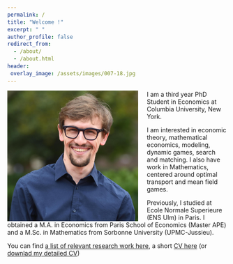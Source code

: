 ```yaml
---
permalink: /
title: "Welcome !"
excerpt: " "
author_profile: false
redirect_from: 
  - /about/
  - /about.html
header:
 overlay_image: /assets/images/007-18.jpg
---
```


<img src="/images/Barilla_2.jpg" alt="drawing" width="300" height="300" style="float: left; padding-right:20px"/>

I am a third year PhD Student in Economics at Columbia University, New York. 

I am interested in economic theory, mathematical economics, modeling, dynamic games, search and matching. I also have work in Mathematics, centered around optimal transport and mean field games.

Previously, I studied at Ecole Normale Superieure (ENS Ulm) in Paris. I obtained a M.A. in Economics from Paris School of Economics (Master APE) and a M.Sc. in Mathematics from Sorbonne University (UPMC-Jussieu).

You can find [a list of relevant research work here](https://cesarbarilla.github.io/research/), a short [CV here](https://cesarbarilla.github.io/cv/) (or [downlad my detailed CV](https://cesarbarilla.github.io/files/CV_Barilla_2020_detailed.pdf))

<!-- 
Publications
======

* <b> [A Mean-Field Game Model for the Evolution of Cities](http://cesarbarilla.github.io/research/mfg-cities) </b>  
with [Guillaume Carlier](https://www.ceremade.dauphine.fr/~carlier/) and Jean-Michel Lasry  
Forthcoming in [Journal of Dynamics and Games](https://www.aimsciences.org/article/doi/10.3934/jdg.2021017)


Work in Progress
======

* <b> The Dynamics of Conflict </b>  
with [Duarte Gonçalves](https://duartegoncalves.com) -->
